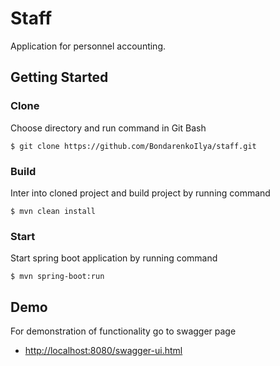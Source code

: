 # Staff

Application for personnel accounting.

## Getting Started

### Clone

Choose directory and run command in Git Bash
```
$ git clone https://github.com/BondarenkoIlya/staff.git
```

### Build

Inter into cloned project and build project by running command

```
$ mvn clean install
```

### Start

Start spring boot application by running command

```
$ mvn spring-boot:run
```

## Demo

For demonstration of functionality go to swagger page
* [http://localhost:8080/swagger-ui.html](http://localhost:8080/swagger-ui.html)
